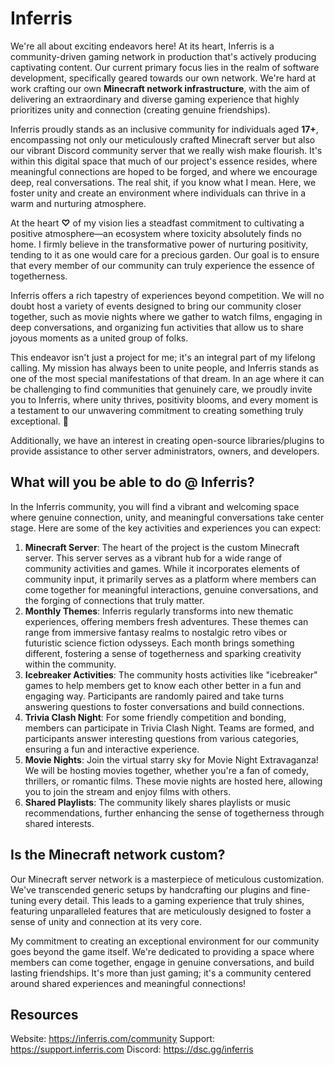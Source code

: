# Inferris

We're all about exciting endeavors here! At its heart, Inferris is a community-driven gaming network in production that's actively producing captivating content. Our current primary focus lies in the realm of software development, specifically geared towards our own network. We're hard at work crafting our own **Minecraft network infrastructure**, with the aim of delivering an extraordinary and diverse gaming experience that highly prioritizes unity and connection (creating genuine friendships).

Inferris proudly stands as an inclusive community for individuals aged **17+**, encompassing not only our meticulously crafted Minecraft server but also our vibrant Discord community server that we really wish make flourish. It's within this digital space that much of our project's essence resides, where meaningful connections are hoped to be forged, and where we encourage deep, real conversations. The real shit, if you know what I mean. Here, we foster unity and create an environment where individuals can thrive in a warm and nurturing atmosphere.

At the heart **♡** of my vision lies a steadfast commitment to cultivating a positive atmosphere—an ecosystem where toxicity absolutely finds no home. I firmly believe in the transformative power of nurturing positivity, tending to it as one would care for a precious garden. Our goal is to ensure that every member of our community can truly experience the essence of togetherness.

Inferris offers a rich tapestry of experiences beyond competition. We will no doubt host a variety of events designed to bring our community closer together, such as movie nights where we gather to watch films, engaging in deep conversations, and organizing fun activities that allow us to share joyous moments as a united group of folks.

This endeavor isn't just a project for me; it's an integral part of my lifelong calling. My mission has always been to unite people, and Inferris stands as one of the most special manifestations of that dream. In an age where it can be challenging to find communities that genuinely care, we proudly invite you to Inferris, where unity thrives, positivity blooms, and every moment is a testament to our unwavering commitment to creating something truly exceptional. 🖤

Additionally, we have an interest in creating open-source libraries/plugins to provide assistance to other server administrators, owners, and developers.

## What will you be able to do @ Inferris?
In the Inferris community, you will find a vibrant and welcoming space where genuine connection, unity, and meaningful conversations take center stage. Here are some of the key activities and experiences you can expect:
1. **Minecraft Server**: The heart of the project is the custom Minecraft server. This server serves as a vibrant hub for a wide range of community activities and games. While it incorporates elements of community input, it primarily serves as a platform where members can come together for meaningful interactions, genuine conversations, and the forging of connections that truly matter.
2. **Monthly Themes**: Inferris regularly transforms into new thematic experiences, offering members fresh adventures. These themes can range from immersive fantasy realms to nostalgic retro vibes or futuristic science fiction odysseys. Each month brings something different, fostering a sense of togetherness and sparking creativity within the community.
3. **Icebreaker Activities**: The community hosts activities like "icebreaker" games to help members get to know each other better in a fun and engaging way. Participants are randomly paired and take turns answering questions to foster conversations and build connections.
4. **Trivia Clash Night**: For some friendly competition and bonding, members can participate in Trivia Clash Night. Teams are formed, and participants answer interesting questions from various categories, ensuring a fun and interactive experience.
5. **Movie Nights**: Join the virtual starry sky for Movie Night Extravaganza! We will be hosting movies together, whether you're a fan of comedy, thrillers, or romantic films. These movie nights are hosted here, allowing you to join the stream and enjoy films with others.
6. **Shared Playlists**: The community likely shares playlists or music recommendations, further enhancing the sense of togetherness through shared interests.

## Is the Minecraft network custom?
Our Minecraft server network is a masterpiece of meticulous customization. We've transcended generic setups by handcrafting our plugins and fine-tuning every detail. This leads to a gaming experience that truly shines, featuring unparalleled features that are meticulously designed to foster a sense of unity and connection at its very core.

My commitment to creating an exceptional environment for our community goes beyond the game itself. We're dedicated to providing a space where members can come together, engage in genuine conversations, and build lasting friendships. It's more than just gaming; it's a community centered around shared experiences and meaningful connections!

## Resources
Website: https://inferris.com/community
Support: https://support.inferris.com
Discord: https://dsc.gg/inferris 
<!--

**Here are some ideas to get you started:**

🙋‍♀️ A short introduction - what is your organization all about?
🌈 Contribution guidelines - how can the community get involved?
👩‍💻 Useful resources - where can the community find your docs? Is there anything else the community should know?
🍿 Fun facts - what does your team eat for breakfast?
🧙 Remember, you can do mighty things with the power of [Markdown](https://docs.github.com/github/writing-on-github/getting-started-with-writing-and-formatting-on-github/basic-writing-and-formatting-syntax)
-->
